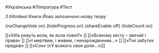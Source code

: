 #Українська #Література #Тест

*З біблійної Книги Йова запозичено назву твору*

{noChangeVote on}
{hideProgress on}
{shareEnable off}
{hideCount on}

[[«Хіба ревуть воли, як ясла повні?» ]]
[[«Всякому місту – звичай і права» ]]
[[«І мертвим, і живим, і ненарожденним…» ]]
[[«Тіні забутих предків» ]]
[[«Сон» («У всякого своя доля…»)]]
